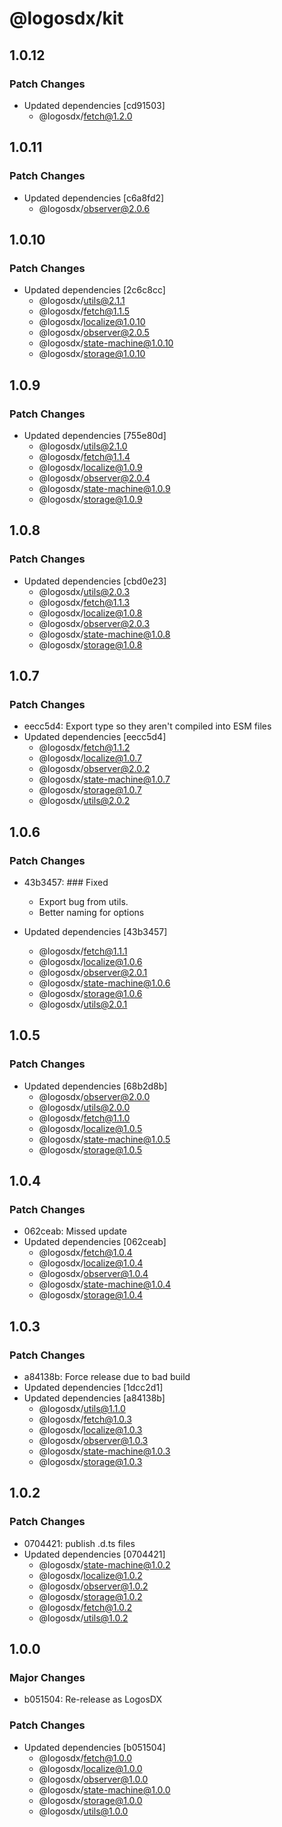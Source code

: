 # @logosdx/kit

## 1.0.12

### Patch Changes

- Updated dependencies [cd91503]
  - @logosdx/fetch@1.2.0

## 1.0.11

### Patch Changes

- Updated dependencies [c6a8fd2]
  - @logosdx/observer@2.0.6

## 1.0.10

### Patch Changes

- Updated dependencies [2c6c8cc]
  - @logosdx/utils@2.1.1
  - @logosdx/fetch@1.1.5
  - @logosdx/localize@1.0.10
  - @logosdx/observer@2.0.5
  - @logosdx/state-machine@1.0.10
  - @logosdx/storage@1.0.10

## 1.0.9

### Patch Changes

- Updated dependencies [755e80d]
  - @logosdx/utils@2.1.0
  - @logosdx/fetch@1.1.4
  - @logosdx/localize@1.0.9
  - @logosdx/observer@2.0.4
  - @logosdx/state-machine@1.0.9
  - @logosdx/storage@1.0.9

## 1.0.8

### Patch Changes

- Updated dependencies [cbd0e23]
  - @logosdx/utils@2.0.3
  - @logosdx/fetch@1.1.3
  - @logosdx/localize@1.0.8
  - @logosdx/observer@2.0.3
  - @logosdx/state-machine@1.0.8
  - @logosdx/storage@1.0.8

## 1.0.7

### Patch Changes

- eecc5d4: Export type so they aren't compiled into ESM files
- Updated dependencies [eecc5d4]
  - @logosdx/fetch@1.1.2
  - @logosdx/localize@1.0.7
  - @logosdx/observer@2.0.2
  - @logosdx/state-machine@1.0.7
  - @logosdx/storage@1.0.7
  - @logosdx/utils@2.0.2

## 1.0.6

### Patch Changes

- 43b3457: ### Fixed

  - Export bug from utils.
  - Better naming for options

- Updated dependencies [43b3457]
  - @logosdx/fetch@1.1.1
  - @logosdx/localize@1.0.6
  - @logosdx/observer@2.0.1
  - @logosdx/state-machine@1.0.6
  - @logosdx/storage@1.0.6
  - @logosdx/utils@2.0.1

## 1.0.5

### Patch Changes

- Updated dependencies [68b2d8b]
  - @logosdx/observer@2.0.0
  - @logosdx/utils@2.0.0
  - @logosdx/fetch@1.1.0
  - @logosdx/localize@1.0.5
  - @logosdx/state-machine@1.0.5
  - @logosdx/storage@1.0.5

## 1.0.4

### Patch Changes

- 062ceab: Missed update
- Updated dependencies [062ceab]
  - @logosdx/fetch@1.0.4
  - @logosdx/localize@1.0.4
  - @logosdx/observer@1.0.4
  - @logosdx/state-machine@1.0.4
  - @logosdx/storage@1.0.4

## 1.0.3

### Patch Changes

- a84138b: Force release due to bad build
- Updated dependencies [1dcc2d1]
- Updated dependencies [a84138b]
  - @logosdx/utils@1.1.0
  - @logosdx/fetch@1.0.3
  - @logosdx/localize@1.0.3
  - @logosdx/observer@1.0.3
  - @logosdx/state-machine@1.0.3
  - @logosdx/storage@1.0.3

## 1.0.2

### Patch Changes

- 0704421: publish .d.ts files
- Updated dependencies [0704421]
  - @logosdx/state-machine@1.0.2
  - @logosdx/localize@1.0.2
  - @logosdx/observer@1.0.2
  - @logosdx/storage@1.0.2
  - @logosdx/fetch@1.0.2
  - @logosdx/utils@1.0.2

## 1.0.0

### Major Changes

- b051504: Re-release as LogosDX

### Patch Changes

- Updated dependencies [b051504]
  - @logosdx/fetch@1.0.0
  - @logosdx/localize@1.0.0
  - @logosdx/observer@1.0.0
  - @logosdx/state-machine@1.0.0
  - @logosdx/storage@1.0.0
  - @logosdx/utils@1.0.0

